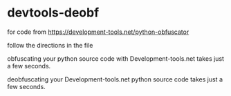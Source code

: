 # devtools-deobf
for code from https://development-tools.net/python-obfuscator

follow the directions in the file

obfuscating your python source code with Development-tools.net takes just a few seconds.

deobfuscating your Development-tools.net python source code takes just a few seconds.



